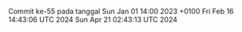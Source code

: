 Commit ke-55 pada tanggal Sun Jan 01 14:00 2023 +0100
Fri Feb 16 14:43:06 UTC 2024
Sun Apr 21 02:43:13 UTC 2024
